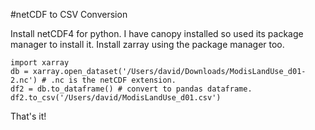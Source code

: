 #netCDF to CSV Conversion

Install netCDF4 for python.  I have canopy installed so used its package manager to install it.  Install zarray using the package manager too.

    import xarray
    db = xarray.open_dataset('/Users/david/Downloads/ModisLandUse_d01-2.nc') # .nc is the netCDF extension.
    df2 = db.to_dataframe() # convert to pandas dataframe.
    df2.to_csv('/Users/david/ModisLandUse_d01.csv')
    
That's it!
    
  
